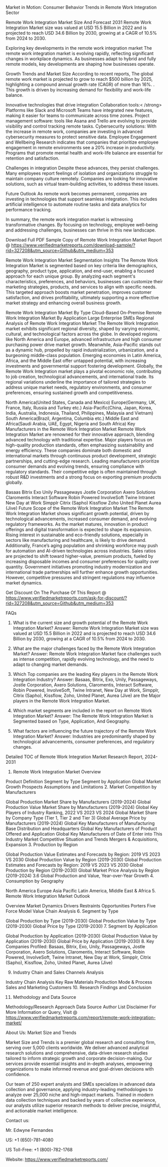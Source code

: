 Market in Motion: Consumer Behavior Trends in Remote Work Integration Sector


Remote Work Integration Market Size And Forecast 2031
Remote Work Integration Market size was valued at USD 15.5 Billion in 2022 and is projected to reach USD 34.6 Billion by 2030, growing at a CAGR of 10.5% from 2024 to 2030.

Exploring key developments in the remote work integration market
The remote work integration market is evolving rapidly, reflecting significant changes in workplace dynamics. As businesses adapt to hybrid and fully remote models, key developments are shaping how businesses operate.

Growth Trends and Market Size
According to recent reports, The global remote work market is projected to grow to reach $500 billion by 2025, highlighting a compound annual growth rate (CAGR) of more than 16%. . This growth is driven by increasing demand for flexibility and work-life balance.

Innovative technologies that drive integration
Collaboration tools:< /strong> Platforms like Slack and Microsoft Teams have integrated new features, making it easier for teams to communicate across time zones.
Project management software: tools like Asana and Trello are evolving to provide visibility and control tracking remote tasks.
Cybersecurity solutions: With the increase in remote work, companies are investing in advanced cybersecurity measures to protect sensitive data.
Employee Engagement and Wellbeing
Research indicates that companies that prioritize employee engagement in remote environments see a 20% increase in productivity. Programs that promote mental health and work-life balance are essential for retention and satisfaction.

Challenges in integration
Despite these advances, they persist challenges. Many employees report feelings of isolation and organizations struggle to maintain company culture remotely. Companies are looking for innovative solutions, such as virtual team-building activities, to address these issues.

Future Outlook
As remote work becomes permanent, companies are investing in technologies that support seamless integration. This includes artificial intelligence to automate routine tasks and data analytics for performance tracking.

In summary, the remote work integration market is witnessing transformative changes. By focusing on technology, employee well-being and addressing challenges, businesses can thrive in this new landscape.

Download Full PDF Sample Copy of Remote Work Integration Market Report @ https://www.verifiedmarketreports.com/download-sample/?rid=327208&utm_source=Github&utm_medium=353

Remote Work Integration Market Segmentation Insights
The Remote Work Integration Market is segmented based on key criteria like demographics, geography, product type, application, and end-user, enabling a focused approach for each unique group. By analyzing each segment's characteristics, preferences, and behaviors, businesses can customize their marketing strategies, products, and services to align with specific needs. This targeted approach boosts market penetration, improves customer satisfaction, and drives profitability, ultimately supporting a more effective market strategy and enhancing overall business growth.

Remote Work Integration Market By Type
Cloud-Based
On-Premise
Remote Work Integration Market By Application
Large Enterprise
SMEs
Regional Analysis of Remote Work Integration Market
The Remote Work Integration market exhibits significant regional diversity, shaped by varying economic, cultural, and technological factors across the globe. In developed regions like North America and Europe, advanced infrastructure and high consumer purchasing power drive market growth. Meanwhile, Asia-Pacific stands out as a dynamic hub, propelled by rapid industrialization, urbanization, and a burgeoning middle-class population. Emerging economies in Latin America, Africa, and the Middle East offer untapped potential, with increasing investments and governmental support fostering development. Globally, the Remote Work Integration market plays a pivotal economic role, contributing to job creation, technological advancements, and international trade. Its regional variations underline the importance of tailored strategies to address unique market needs, regulatory environments, and consumer preferences, ensuring sustained growth and competitiveness.

North America(United States, Canada and Mexico)
Europe(Germany, UK, France, Italy, Russia and Turkey etc.)
Asia-Pacific(China, Japan, Korea, India, Australia, Indonesia, Thailand, Philippines, Malaysia and Vietnam)
South America(Brazil, Argentina, Columbia etc.)
Middle East and Africa(Saudi Arabia, UAE, Egypt, Nigeria and South Africa)
Key Manufacturers in the Remote Work Integration Market
Remote Work Integration Market are renowned for their innovative approach, blending advanced technology with traditional expertise. Major players focus on high-quality production standards, often emphasizing sustainability and energy efficiency. These companies dominate both domestic and international markets through continuous product development, strategic partnerships, and cutting-edge research. Leading manufacturers prioritize consumer demands and evolving trends, ensuring compliance with regulatory standards. Their competitive edge is often maintained through robust R&D investments and a strong focus on exporting premium products globally.

Basaas
Bitrix
Exo
Unily
Passageways
Jostle Corporation
Axero Solutions
Claromentis
Interact Software
Robin Powered
InvolveSoft
Twine Intranet
New Day at Work
Simpplr
Citrix (Sapho)
Kissflow
Zoho
United Planet
Aurea (Jive)
Future Scope of the Remote Work Integration Market
The Remote Work Integration Market shows significant growth potential, driven by technological advancements, increased consumer demand, and evolving regulatory frameworks. As the market matures, innovation in product offerings and digital transformation is expected to shape its expansion. Rising interest in sustainable and eco-friendly solutions, especially in sectors like manufacturing and healthcare, is likely to drive demand. Additionally, France’s aging population and shrinking workforce may push for automation and AI-driven technologies across industries. Sales ratios are projected to shift toward higher-value, premium products, fueled by increasing disposable incomes and consumer preferences for quality over quantity. Government initiatives promoting industry modernization and international trade partnerships will further enhance growth opportunities. However, competitive pressures and stringent regulations may influence market dynamics.

Get Discount On The Purchase Of This Report @ https://www.verifiedmarketreports.com/ask-for-discount/?rid=327208&utm_source=Github&utm_medium=353

FAQs
1. What is the current size and growth potential of the Remote Work Integration Market?
Answer: Remote Work Integration Market size was valued at USD 15.5 Billion in 2022 and is projected to reach USD 34.6 Billion by 2030, growing at a CAGR of 10.5% from 2024 to 2030.

2. What are the major challenges faced by the Remote Work Integration Market?
Answer: Remote Work Integration Market face challenges such as intense competition, rapidly evolving technology, and the need to adapt to changing market demands.

3. Which Top companies are the leading Key players in the Remote Work Integration Industry?
Answer: Basaas, Bitrix, Exo, Unily, Passageways, Jostle Corporation, Axero Solutions, Claromentis, Interact Software, Robin Powered, InvolveSoft, Twine Intranet, New Day at Work, Simpplr, Citrix (Sapho), Kissflow, Zoho, United Planet, Aurea (Jive) are the Major players in the Remote Work Integration Market.

4. Which market segments are included in the report on Remote Work Integration Market?
Answer: The Remote Work Integration Market is Segmented based on Type, Application, And Geography.

5. What factors are influencing the future trajectory of the Remote Work Integration Market?
Answer: Industries are predominantly shaped by technological advancements, consumer preferences, and regulatory changes.

Detailed TOC of Remote Work Integration Market Research Report, 2024-2031
1. Remote Work Integration Market Overview

Product Definition
Segment by Type
Segment by Application
Global Market Growth Prospects
Assumptions and Limitations
2. Market Competition by Manufacturers

Global Production Market Share by Manufacturers (2019-2024)
Global Production Value Market Share by Manufacturers (2019-2024)
Global Key Players of Industry Ranking, 2022 VS 2023 VS 2024
Global Market Share by Company Type (Tier 1, Tier 2 and Tier 3)
Global Average Price by Manufacturers (2019-2024)
Global Key Manufacturers of Manufacturing Base Distribution and Headquarters
Global Key Manufacturers of Product Offered and Application
Global Key Manufacturers of Date of Enter into This Industry
Market Competitive Situation and Trends
Mergers & Acquisitions, Expansion
3. Production by Region

Global Production Value Estimates and Forecasts by Region: 2019 VS 2023 VS 2030
Global Production Value by Region (2019-2030)
Global Production Estimates and Forecasts by Region: 2019 VS 2023 VS 2030
Global Production by Region (2019-2030)
Global Market Price Analysis by Region (2019-2024) 3.6 Global Production and Value, Year-over-Year Growth
4. Consumption by Geography

North America
Europe
Asia Pacific
Latin America, Middle East & Africa
5. Remote Work Integration Market Outlook

Overview
Market Dynamics
Drivers
Restraints
Opportunities
Porters Five Force Model
Value Chain Analysis 
6. Segment by Type

Global Production by Type (2019-2030)
Global Production Value by Type (2019-2030)
Global Price by Type (2019-2030)
7. Segment by Application

Global Production by Application (2019-2030)
Global Production Value by Application (2019-2030)
Global Price by Application (2019-2030)
8. Key Companies Profiled: Basaas, Bitrix, Exo, Unily, Passageways, Jostle Corporation, Axero Solutions, Claromentis, Interact Software, Robin Powered, InvolveSoft, Twine Intranet, New Day at Work, Simpplr, Citrix (Sapho), Kissflow, Zoho, United Planet, Aurea (Jive)

9. Industry Chain and Sales Channels Analysis

Industry Chain Analysis
Key Raw Materials
Production Mode & Process
Sales and Marketing
Customers
10. Research Findings and Conclusion

11. Methodology and Data Source

Methodology/Research Approach
Data Source
Author List
Disclaimer
For More Information or Query, Visit @ https://www.verifiedmarketreports.com/report/remote-work-integration-market/

About Us: Market Size and Trends

Market Size and Trends is a premier global research and consulting firm, serving over 5,000 clients worldwide. We deliver advanced analytical research solutions and comprehensive, data-driven research studies tailored to inform strategic growth and corporate decision-making. Our services provide essential insights and in-depth analyses, empowering organizations to make informed revenue and goal-driven decisions with confidence.

Our team of 250 expert analysts and SMEs specializes in advanced data collection and governance, applying industry-leading methodologies to analyze over 25,000 niche and high-impact markets. Trained in modern data collection techniques and backed by years of collective experience, our analysts utilize superior research methods to deliver precise, insightful, and actionable market intelligence.

Contact us:

Mr. Edwyne Fernandes

US: +1 (650)-781-4080

US Toll-Free: +1 (800)-782-1768

Website: https://www.verifiedmarketreports.com/
